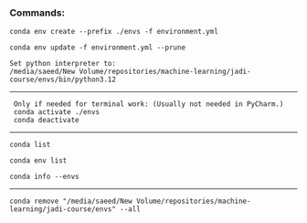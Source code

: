 ### Commands:
```
conda env create --prefix ./envs -f environment.yml
```
```
conda env update -f environment.yml --prune
```
```
Set python interpreter to:  
/media/saeed/New Volume/repositories/machine-learning/jadi-course/envs/bin/python3.12
```

---
     Only if needed for terminal work: (Usually not needed in PyCharm.)
     conda activate ./envs   
     conda deactivate
---
```
conda list
```
```
conda env list
```
```
conda info --envs
```
---
```
conda remove "/media/saeed/New Volume/repositories/machine-learning/jadi-course/envs" --all
```